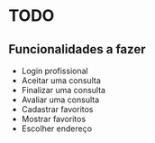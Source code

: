 # TODO

## Funcionalidades a fazer

- Login profissional
- Aceitar uma consulta
- Finalizar uma consulta
- Avaliar uma consulta
- Cadastrar favoritos
- Mostrar favoritos
- Escolher endereço